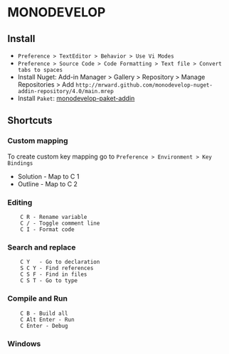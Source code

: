 # MONODEVELOP

## Install
* `Preference > TextEditor > Behavior > Use Vi Modes`
* `Preference > Source Code > Code Formatting > Text file > Convert tabs to spaces`
* Install Nuget: Add-in Manager > Gallery > Repository > Manage Repositories > Add `http://mrward.github.com/monodevelop-nuget-addin-repository/4.0/main.mrep`
* Install `Paket`: [monodevelop-paket-addin](https://github.com/mrward/monodevelop-paket-addin)

## Shortcuts

### Custom mapping
To create custom key mapping go to `Preference > Environment > Key Bindings`

* Solution -  Map to C 1
* Outline -  Map to C 2

### Editing
```
    C R - Rename variable
    C / - Toggle comment line
    C I - Format code
```

### Search and replace

```
    C Y   - Go to declaration
    S C Y - Find references
    C S F - Find in files
    C S T - Go to type
```

### Compile and Run
```
    C B - Build all
    C Alt Enter - Run
    C Enter - Debug
```

### Windows

```
```


